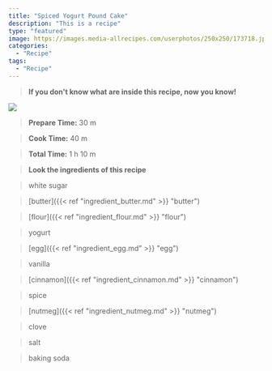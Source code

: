 ```yaml
---
title: "Spiced Yogurt Pound Cake"
description: "This is a recipe"
type: "featured"
image: https://images.media-allrecipes.com/userphotos/250x250/173718.jpg
categories: 
  - "Recipe"
tags: 
  - "Recipe"
---
```



>**If you don't know what are inside this recipe, now you know!**

![](../images/Recipes-Banner.jpg)
> **Prepare Time:** 30 m


> **Cook Time:** 40 m


> **Total Time:** 1 h 10 m

> **Look the ingredients of this recipe**

> white sugar

> [butter]({{< ref "ingredient_butter.md" >}} "butter")

> [flour]({{< ref "ingredient_flour.md" >}} "flour")

> yogurt

> [egg]({{< ref "ingredient_egg.md" >}} "egg")

> vanilla

> [cinnamon]({{< ref "ingredient_cinnamon.md" >}} "cinnamon")

> spice

> [nutmeg]({{< ref "ingredient_nutmeg.md" >}} "nutmeg")

> clove

> salt

> baking soda

